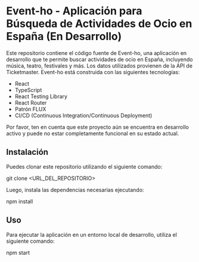 # Event-ho - Aplicación para Búsqueda de Actividades de Ocio en España (En Desarrollo)

Este repositorio contiene el código fuente de Event-ho, una aplicación en desarrollo que te permite buscar actividades de ocio en España, incluyendo música, teatro, festivales y más. Los datos utilizados provienen de la API de Ticketmaster.
Event-ho está construida con las siguientes tecnologías:

- React
- TypeScript
- React Testing Library
- React Router
- Patrón FLUX
- CI/CD (Continuous Integration/Continuous Deployment)

Por favor, ten en cuenta que este proyecto aún se encuentra en desarrollo activo y puede no estar completamente funcional en su estado actual.

## Instalación

Puedes clonar este repositorio utilizando el siguiente comando:


git clone <URL_DEL_REPOSITORIO>

Luego, instala las dependencias necesarias ejecutando:

npm install

## Uso

Para ejecutar la aplicación en un entorno local de desarrollo, utiliza el siguiente comando:

npm start


